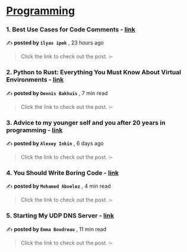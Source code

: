 
<h1><a href=https://medium.com/tag/programming/recommended target="_blank" rel="noopener noreferrer">Programming</a></h1>
<h3>1. Best Use Cases for Code Comments - <a href=https://medium.com/@ilyas_ipek/best-use-cases-for-code-comments-da2ca664a5b9?source=tag_recommended_feed---------0-84----------programming----------3e5877a5_c5a5_43a2_909a_fc7cbaa2dc12------- target="_blank" rel="noopener noreferrer">link</a></h3>

✍️ **posted by `ilyas ipek`** <date> , 23 hours ago</date>

<blockquote>Click the link to check out the post. ⌲</blockquote>

<h3>2. Python to Rust: Everything You Must Know About Virtual Environments - <a href=https://medium.com/towards-data-science/python-to-rust-everything-you-must-know-about-virtual-environments-c1cd0e529835?source=tag_recommended_feed---------1-107----------programming----------3e5877a5_c5a5_43a2_909a_fc7cbaa2dc12------- target="_blank" rel="noopener noreferrer">link</a></h3>

✍️ **posted by `Dennis Bakhuis`** <date> , 7 min read</date>

<blockquote>Click the link to check out the post. ⌲</blockquote>

<h3>3. Advice to my younger self and you after 20 years in programming - <a href=https://medium.com/@alexey.inkin/advice-to-my-younger-self-and-you-after-20-years-in-programming-a3a2ccc7a942?source=tag_recommended_feed---------2-85----------programming----------3e5877a5_c5a5_43a2_909a_fc7cbaa2dc12------- target="_blank" rel="noopener noreferrer">link</a></h3>

✍️ **posted by `Alexey Inkin`** <date> , 6 days ago</date>

<blockquote>Click the link to check out the post. ⌲</blockquote>

<h3>4. You Should Write Boring Code - <a href=https://medium.com/blob-streaming/you-should-write-boring-code-b175908c5fbe?source=tag_recommended_feed---------3-84----------programming----------3e5877a5_c5a5_43a2_909a_fc7cbaa2dc12------- target="_blank" rel="noopener noreferrer">link</a></h3>

✍️ **posted by `Mohamed Aboelez`** <date> , 4 min read</date>

<blockquote>Click the link to check out the post. ⌲</blockquote>

<h3>5. Starting My UDP DNS Server - <a href=https://medium.com/chifi-media/starting-my-udp-dns-server-8cc196cffbbc?source=tag_recommended_feed---------4-107----------programming----------3e5877a5_c5a5_43a2_909a_fc7cbaa2dc12------- target="_blank" rel="noopener noreferrer">link</a></h3>

✍️ **posted by `Emma Boudreau`** <date> , 11 min read</date>

<blockquote>Click the link to check out the post. ⌲</blockquote>

